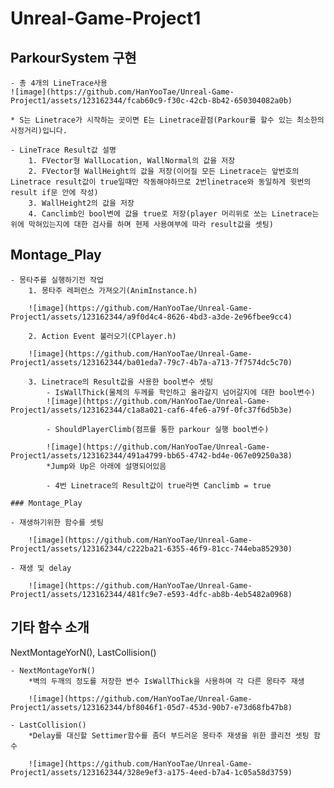 # Unreal-Game-Project1

## ParkourSystem 구현

	- 총 4개의 LineTrace사용
	![image](https://github.com/HanYooTae/Unreal-Game-Project1/assets/123162344/fcab60c9-f30c-42cb-8b42-650304082a0b)

	* S는 Linetrace가 시작하는 곳이면 E는 Linetrace끝점(Parkour를 할수 있는 최소한의 사정거리)입니다.

	- LineTrace Result값 설명
		1. FVector형 WallLocation, WallNormal의 값을 저장
		2. FVector형 WallHeight의 값을 저장(이어질 모든 Linetrace는 앞번호의 Linetrace result값이 true일때만 작동해야하므로 2번linetrace와 동일하게 윗번의 result if문 안에 작성)
		3. WallHeight2의 값을 저장
		4. Canclimb인 bool변에 값을 true로 저장(player 머리위로 쏘는 Linetrace는 위에 막혀있는지에 대한 검사를 하며 현제 사용여부에 따라 result값을 셋팅)

## Montage_Play

	- 몽타주를 실행하기전 작업
		1. 몽타주 레퍼런스 가져오기(AnimInstance.h)
		
		![image](https://github.com/HanYooTae/Unreal-Game-Project1/assets/123162344/a9f0d4c4-8626-4bd3-a3de-2e96fbee9cc4)

		2. Action Event 불러오기(CPlayer.h)

		![image](https://github.com/HanYooTae/Unreal-Game-Project1/assets/123162344/ba01eda7-79c7-4b7a-a713-7f7574dc5c70)
		
		3. Linetrace의 Result값을 사용한 bool변수 셋팅
			- IsWallThick(물체의 두께를 학인하고 올라갈지 넘어갈지에 대한 bool변수)
			![image](https://github.com/HanYooTae/Unreal-Game-Project1/assets/123162344/c1a8a021-caf6-4fe6-a79f-0fc37f6d5b3e)

			- ShouldPlayerClimb(점프를 통한 parkour 실행 bool변수)

			![image](https://github.com/HanYooTae/Unreal-Game-Project1/assets/123162344/491a4799-bb65-4742-bd4e-067e09250a38)
			*Jump와 Up은 아래에 설명되어있음
			
			- 4번 Linetrace의 Result값이 true라면 Canclimb = true

	### Montage_Play
	
	- 재생하기위한 함수를 셋팅

		![image](https://github.com/HanYooTae/Unreal-Game-Project1/assets/123162344/c222ba21-6355-46f9-81cc-744eba852930)

	- 재생 및 delay

		![image](https://github.com/HanYooTae/Unreal-Game-Project1/assets/123162344/481fc9e7-e593-4dfc-ab8b-4eb5482a0968)

## 기타 함수 소개
NextMontageYorN(), LastCollision()
		
	- NextMontageYorN()
		*벽의 두깨의 정도를 저장한 변수 IsWallThick을 사용하여 각 다른 몽타주 재생

		![image](https://github.com/HanYooTae/Unreal-Game-Project1/assets/123162344/bf8046f1-05d7-453d-90b7-e73d68fb47b8)

	- LastCollision()
		*Delay를 대신할 Settimer함수를 좀더 부드러운 몽타주 재생을 위한 콜리전 셋팅 함수
	
		![image](https://github.com/HanYooTae/Unreal-Game-Project1/assets/123162344/328e9ef3-a175-4eed-b7a4-1c05a58d3759)
